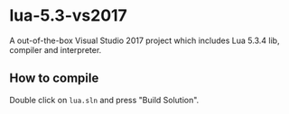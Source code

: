 # lua-5.3-vs2017

A out-of-the-box Visual Studio 2017 project which includes Lua 5.3.4 lib, compiler and interpreter.

## How to compile

Double click on `lua.sln` and press "Build Solution".
